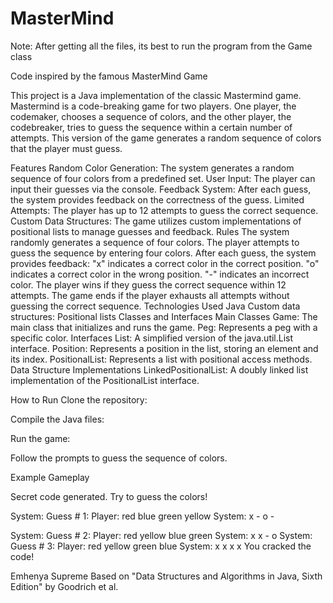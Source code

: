 # MasterMind
Note:
After getting all the files, its best to run the program from the Game class

Code inspired by the famous MasterMind Game


This project is a Java implementation of the classic Mastermind game. Mastermind is a code-breaking game for two players. One player, the codemaker, chooses a sequence of colors, and the other player, the codebreaker, tries to guess the sequence within a certain number of attempts. This version of the game generates a random sequence of colors that the player must guess.

Features
Random Color Generation: The system generates a random sequence of four colors from a predefined set.
User Input: The player can input their guesses via the console.
Feedback System: After each guess, the system provides feedback on the correctness of the guess.
Limited Attempts: The player has up to 12 attempts to guess the correct sequence.
Custom Data Structures: The game utilizes custom implementations of positional lists to manage guesses and feedback.
Rules
The system randomly generates a sequence of four colors.
The player attempts to guess the sequence by entering four colors.
After each guess, the system provides feedback:
"x" indicates a correct color in the correct position.
"o" indicates a correct color in the wrong position.
"-" indicates an incorrect color.
The player wins if they guess the correct sequence within 12 attempts.
The game ends if the player exhausts all attempts without guessing the correct sequence.
Technologies Used
Java
Custom data structures: Positional lists
Classes and Interfaces
Main Classes
Game: The main class that initializes and runs the game.
Peg: Represents a peg with a specific color.
Interfaces
List<E>: A simplified version of the java.util.List interface.
Position<E>: Represents a position in the list, storing an element and its index.
PositionalList<E>: Represents a list with positional access methods.
Data Structure Implementations
LinkedPositionalList<E>: A doubly linked list implementation of the PositionalList interface.

How to Run
Clone the repository:

Compile the Java files:

Run the game:

Follow the prompts to guess the sequence of colors.

Example Gameplay

Secret code generated. Try to guess the colors!

System:		Guess # 1:
Player:		red blue green yellow
System:		x - o -

System:		Guess # 2:
Player:		red yellow blue green
System:		x x - o
System:		Guess # 3:
Player:		red yellow green blue
System:		x x x x
You cracked the code!

Emhenya Supreme
Based on "Data Structures and Algorithms in Java, Sixth Edition" by Goodrich et al.
